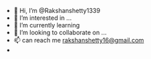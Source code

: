 - 👋 Hi, I’m @Rakshanshetty1339
- 👀 I’m interested in ...
- 🌱 I’m currently learning 
- 💞️ I’m looking to collaborate on ...
- 📫 can reach me rakshanshetty16@gmail.com
-                             

<!---
Rakshanshetty1339/Rakshanshetty1339 is a ✨ special ✨ repository because its `README.md` (this file) appears on your GitHub profile.
You can click the Preview link to take a look at your changes.
--->
